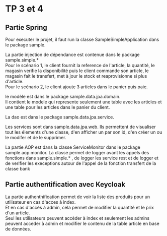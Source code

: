 
# TP 3 et 4




## Partie Spring

Pour executer le projet, il faut run la classe SampleSimpleApplication dans le package sample.  

La partie injection de dépendance est contenue dans le package sample.simple.*  
Pour le scénario 1, le client fournit la reference de l'article, la quantité, le magasin verifie la disponibilité puis le client commande son article, le magasin fait le transfert, met à jour le stock et reaprovisionne si plus d'article.  
Pour le scénario 2, le client ajoute 3 articles dans le panier puis paie.  

le modèle est dans le package sample.data.jpa.domain.  
Il contient le modele qui represente seulement une table avec les articles et une table pour les articles dans le panier du client.  

La dao est dans le package sample.data.jpa.service.  

Les services sont dans sample.data.jpa.web. Ils permettent de visualiser tout les élements d'une classe, d'en afficher un par son id, d'en créer un ou le modifer et de le supprimer.  

La partie AOP est dans la classe ServiceMonitor dans le package sample.aop.monitor. La classe permet de logger avant les appels des fonctions dans sample.simple.* , de logger les service rest et de logger et de verifier les execeptions autour de l'appel de la fonction transfert de la classe bank  

## Partie authentification avec Keycloak

La partie authenthification permet de voir la liste des produits pour un utilisateur en cas d'acces à index.  
Et en cas d'accès à admin, cela permet de modifier la quantité et le prix d'un article.  
Seul les utilisateurs peuvent accèder à index et seulement les admins peuvent acceder à admin et modifier le contenu de la table article en base de données.
